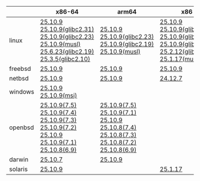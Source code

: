 ||x86-64|arm64|x86|armv7|ppc64le|armel|
| --- | --- | --- | --- | --- | --- | --- |
|linux|[25.10.9](https://github.com/roswell/sbcl_head/releases/download/25.10.9/sbcl-25.10.9-x86-64-linux-binary.tar.bz2)<br />[25.10.9(glibc2.31)](https://github.com/roswell/sbcl_head/releases/download/25.10.9/sbcl-25.10.9-x86-64-linux-glibc2.31-binary.tar.bz2)<br />[25.10.9(glibc2.23)](https://github.com/roswell/sbcl_head/releases/download/25.10.9/sbcl-25.10.9-x86-64-linux-glibc2.23-binary.tar.bz2)<br />[25.10.9(musl)](https://github.com/roswell/sbcl_head/releases/download/25.10.9/sbcl-25.10.9-x86-64-linux-musl-binary.tar.bz2)<br />[25.6.23(glibc2.19)](https://github.com/roswell/sbcl_head/releases/download/25.6.23/sbcl-25.6.23-x86-64-linux-glibc2.19-binary.tar.bz2)<br />[25.3.5(glibc2.10)](https://github.com/roswell/sbcl_head/releases/download/25.3.5/sbcl-25.3.5-x86-64-linux-glibc2.10-binary.tar.bz2)<br />|[25.10.9](https://github.com/roswell/sbcl_head/releases/download/25.10.9/sbcl-25.10.9-arm64-linux-binary.tar.bz2)<br />[25.10.9(glibc2.23)](https://github.com/roswell/sbcl_head/releases/download/25.10.9/sbcl-25.10.9-arm64-linux-glibc2.23-binary.tar.bz2)<br />[25.10.9(glibc2.19)](https://github.com/roswell/sbcl_head/releases/download/25.10.9/sbcl-25.10.9-arm64-linux-glibc2.19-binary.tar.bz2)<br />[25.10.9(musl)](https://github.com/roswell/sbcl_head/releases/download/25.10.9/sbcl-25.10.9-arm64-linux-musl-binary.tar.bz2)<br />|[25.10.9](https://github.com/roswell/sbcl_head/releases/download/25.10.9/sbcl-25.10.9-x86-linux-binary.tar.bz2)<br />[25.10.9(glibc2.31)](https://github.com/roswell/sbcl_head/releases/download/25.10.9/sbcl-25.10.9-x86-linux-glibc2.31-binary.tar.bz2)<br />[25.10.9(glibc2.23)](https://github.com/roswell/sbcl_head/releases/download/25.10.9/sbcl-25.10.9-x86-linux-glibc2.23-binary.tar.bz2)<br />[25.10.9(glibc2.19)](https://github.com/roswell/sbcl_head/releases/download/25.10.9/sbcl-25.10.9-x86-linux-glibc2.19-binary.tar.bz2)<br />[25.2.12(glibc2.10)](https://github.com/roswell/sbcl_head/releases/download/25.2.12/sbcl-25.2.12-x86-linux-glibc2.10-binary.tar.bz2)<br />[25.1.17(musl)](https://github.com/roswell/sbcl_head/releases/download/25.1.17/sbcl-25.1.17-x86-linux-musl-binary.tar.bz2)<br />|[25.10.8](https://github.com/roswell/sbcl_head/releases/download/25.10.8/sbcl-25.10.8-armv7-linux-binary.tar.bz2)<br />|[25.9.11](https://github.com/roswell/sbcl_head/releases/download/25.9.11/sbcl-25.9.11-ppc64le-linux-binary.tar.bz2)<br />[25.9.11(glibc2.23)](https://github.com/roswell/sbcl_head/releases/download/25.9.11/sbcl-25.9.11-ppc64le-linux-glibc2.23-binary.tar.bz2)<br />[25.9.11(glibc2.19)](https://github.com/roswell/sbcl_head/releases/download/25.9.11/sbcl-25.9.11-ppc64le-linux-glibc2.19-binary.tar.bz2)<br />|[25.1.17](https://github.com/roswell/sbcl_head/releases/download/25.1.17/sbcl-25.1.17-armel-linux-binary.tar.bz2)<br />|
|freebsd|[25.10.9](https://github.com/roswell/sbcl_head/releases/download/25.10.9/sbcl-25.10.9-x86-64-freebsd-binary.tar.bz2)<br />|[25.10.9](https://github.com/roswell/sbcl_head/releases/download/25.10.9/sbcl-25.10.9-arm64-freebsd-binary.tar.bz2)<br />|[25.10.9](https://github.com/roswell/sbcl_head/releases/download/25.10.9/sbcl-25.10.9-x86-freebsd-binary.tar.bz2)<br />||||
|netbsd|[25.10.9](https://github.com/roswell/sbcl_head/releases/download/25.10.9/sbcl-25.10.9-x86-64-netbsd-binary.tar.bz2)<br />|[25.10.9](https://github.com/roswell/sbcl_head/releases/download/25.10.9/sbcl-25.10.9-arm64-netbsd-binary.tar.bz2)<br />|[24.12.7](https://github.com/roswell/sbcl_head/releases/download/24.12.7/sbcl-24.12.7-x86-netbsd-binary.tar.bz2)<br />||||
|windows|[25.10.9](https://github.com/roswell/sbcl_head/releases/download/25.10.9/sbcl-25.10.9-x86-64-windows-binary.tar.bz2)<br />[25.10.9(msi)](https://github.com/roswell/sbcl_head/releases/download/25.10.9/sbcl-25.10.9-x86-64-windows-binary.msi)<br />||||||
|openbsd|[25.10.9(7.5)](https://github.com/roswell/sbcl_head/releases/download/25.10.9/sbcl-25.10.9-x86-64-openbsd-7.5-binary.tar.bz2)<br />[25.10.9(7.4)](https://github.com/roswell/sbcl_head/releases/download/25.10.9/sbcl-25.10.9-x86-64-openbsd-7.4-binary.tar.bz2)<br />[25.10.9(7.3)](https://github.com/roswell/sbcl_head/releases/download/25.10.9/sbcl-25.10.9-x86-64-openbsd-7.3-binary.tar.bz2)<br />[25.10.9(7.2)](https://github.com/roswell/sbcl_head/releases/download/25.10.9/sbcl-25.10.9-x86-64-openbsd-7.2-binary.tar.bz2)<br />[25.10.9](https://github.com/roswell/sbcl_head/releases/download/25.10.9/sbcl-25.10.9-x86-64-openbsd-binary.tar.bz2)<br />[25.10.9(7.1)](https://github.com/roswell/sbcl_head/releases/download/25.10.9/sbcl-25.10.9-x86-64-openbsd-7.1-binary.tar.bz2)<br />[25.10.8(6.9)](https://github.com/roswell/sbcl_head/releases/download/25.10.8/sbcl-25.10.8-x86-64-openbsd-6.9-binary.tar.bz2)<br />|[25.10.9(7.5)](https://github.com/roswell/sbcl_head/releases/download/25.10.9/sbcl-25.10.9-arm64-openbsd-7.5-binary.tar.bz2)<br />[25.10.9(7.1)](https://github.com/roswell/sbcl_head/releases/download/25.10.9/sbcl-25.10.9-arm64-openbsd-7.1-binary.tar.bz2)<br />[25.10.9](https://github.com/roswell/sbcl_head/releases/download/25.10.9/sbcl-25.10.9-arm64-openbsd-binary.tar.bz2)<br />[25.10.8(7.4)](https://github.com/roswell/sbcl_head/releases/download/25.10.8/sbcl-25.10.8-arm64-openbsd-7.4-binary.tar.bz2)<br />[25.10.8(7.3)](https://github.com/roswell/sbcl_head/releases/download/25.10.8/sbcl-25.10.8-arm64-openbsd-7.3-binary.tar.bz2)<br />[25.10.8(7.2)](https://github.com/roswell/sbcl_head/releases/download/25.10.8/sbcl-25.10.8-arm64-openbsd-7.2-binary.tar.bz2)<br />[25.10.8(6.9)](https://github.com/roswell/sbcl_head/releases/download/25.10.8/sbcl-25.10.8-arm64-openbsd-6.9-binary.tar.bz2)<br />|||||
|darwin|[25.10.7](https://github.com/roswell/sbcl_head/releases/download/25.10.7/sbcl-25.10.7-x86-64-darwin-binary.tar.bz2)<br />|[25.10.9](https://github.com/roswell/sbcl_head/releases/download/25.10.9/sbcl-25.10.9-arm64-darwin-binary.tar.bz2)<br />|||||
|solaris|[25.10.9](https://github.com/roswell/sbcl_head/releases/download/25.10.9/sbcl-25.10.9-x86-64-solaris-binary.tar.bz2)<br />||[25.1.17](https://github.com/roswell/sbcl_head/releases/download/25.1.17/sbcl-25.1.17-x86-solaris-binary.tar.bz2)<br />||||
